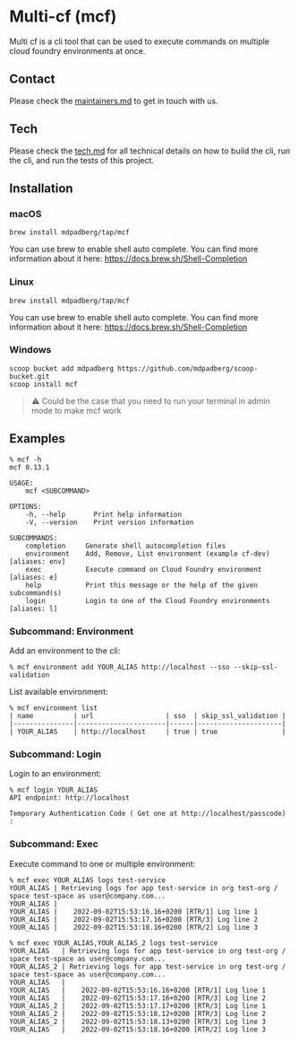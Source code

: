 # Multi-cf (mcf)
Multi cf is a cli tool that can be used to execute commands on multiple cloud foundry environments at once.

## Contact
Please check the [maintainers.md](./MAINTAINERS.md) to get in touch with us.

## Tech
Please check the [tech.md](./TECH.md) for all technical details on how to build the cli, run the cli, and run the tests of this project.

## Installation

### macOS
```
brew install mdpadberg/tap/mcf
```

You can use brew to enable shell auto complete. You can find more information about it here: https://docs.brew.sh/Shell-Completion

### Linux
```
brew install mdpadberg/tap/mcf
```

You can use brew to enable shell auto complete. You can find more information about it here: https://docs.brew.sh/Shell-Completion

### Windows   
```
scoop bucket add mdpadberg https://github.com/mdpadberg/scoop-bucket.git
scoop install mcf
```

> :warning: Could be the case that you need to run your terminal in admin mode to make mcf work

## Examples
```console
% mcf -h
mcf 0.13.1

USAGE:
    mcf <SUBCOMMAND>

OPTIONS:
    -h, --help       Print help information
    -V, --version    Print version information

SUBCOMMANDS:
    completion     Generate shell autocompletion files
    environment    Add, Remove, List environment (example cf-dev) [aliases: env]
    exec           Execute command on Cloud Foundry environment [aliases: e]
    help           Print this message or the help of the given subcommand(s)
    login          Login to one of the Cloud Foundry environments [aliases: l]
```
### Subcommand: Environment
Add an environment to the cli:

```console
% mcf environment add YOUR_ALIAS http://localhost --sso --skip-ssl-validation
```

List available environment:
```console
% mcf environment list
| name          | url                  | sso  | skip_ssl_validation |
|---------------|----------------------|------|---------------------|
| YOUR_ALIAS    | http://localhost     | true | true                |
```

### Subcommand: Login
Login to an environment:

```console
% mcf login YOUR_ALIAS                     
API endpoint: http://localhost

Temporary Authentication Code ( Get one at http://localhost/passcode) : 
```

### Subcommand: Exec
Execute command to one or multiple environment:

```console   
% mcf exec YOUR_ALIAS logs test-service
YOUR_ALIAS | Retrieving logs for app test-service in org test-org / space test-space as user@company.com...
YOUR_ALIAS | 
YOUR_ALIAS |    2022-09-02T15:53:16.16+0200 [RTR/1] Log line 1
YOUR_ALIAS |    2022-09-02T15:53:17.16+0200 [RTR/3] Log line 2
YOUR_ALIAS |    2022-09-02T15:53:18.16+0200 [RTR/2] Log line 3
```

```console   
% mcf exec YOUR_ALIAS,YOUR_ALIAS_2 logs test-service
YOUR_ALIAS   | Retrieving logs for app test-service in org test-org / space test-space as user@company.com...
YOUR_ALIAS_2 | Retrieving logs for app test-service in org test-org / space test-space as user@company.com...
YOUR_ALIAS   | 
YOUR_ALIAS   |    2022-09-02T15:53:16.16+0200 [RTR/1] Log line 1
YOUR_ALIAS   |    2022-09-02T15:53:17.16+0200 [RTR/3] Log line 2
YOUR_ALIAS_2 |    2022-09-02T15:53:17.17+0200 [RTR/3] Log line 1
YOUR_ALIAS_2 |    2022-09-02T15:53:18.12+0200 [RTR/3] Log line 2
YOUR_ALIAS_2 |    2022-09-02T15:53:18.13+0200 [RTR/3] Log line 3
YOUR_ALIAS   |    2022-09-02T15:53:18.16+0200 [RTR/2] Log line 3
```

